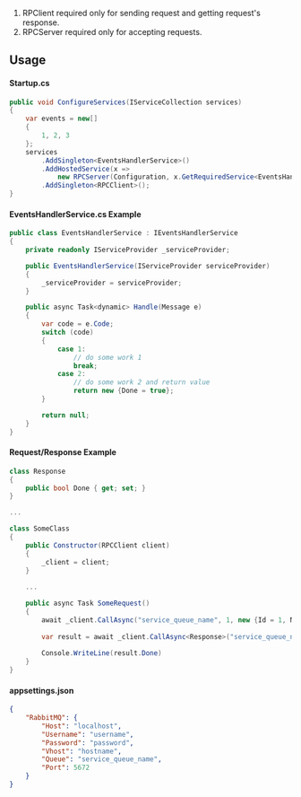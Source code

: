 1. RPClient required only for sending request and getting request's response.
2. RPCServer required only for accepting requests.

## Usage

#### Startup.cs

```c#
public void ConfigureServices(IServiceCollection services)
{
    var events = new[]
    {
        1, 2, 3
    };
    services
        .AddSingleton<EventsHandlerService>()
        .AddHostedService(x =>
            new RPCServer(Configuration, x.GetRequiredService<EventsHandlerService>(), events))
        .AddSingleton<RPCClient>();
}
```

#### EventsHandlerService.cs Example

```c#
public class EventsHandlerService : IEventsHandlerService
{
    private readonly IServiceProvider _serviceProvider;

    public EventsHandlerService(IServiceProvider serviceProvider)
    {
        _serviceProvider = serviceProvider;
    }

    public async Task<dynamic> Handle(Message e)
    {
        var code = e.Code;
        switch (code)
        {
            case 1:
                // do some work 1
                break;
            case 2:
                // do some work 2 and return value
                return new {Done = true};
        }

        return null;
    }
}
```

#### Request/Response Example

```c#
class Response
{
    public bool Done { get; set; }
}

...

class SomeClass
{
    public Constructor(RPCClient client)
    {
        _client = client;
    }
    
    ...

    public async Task SomeRequest()
    {
        await _client.CallAsync("service_queue_name", 1, new {Id = 1, Name = "Test"});
        
        var result = await _client.CallAsync<Response>("service_queue_name", 2, new {Id = 1, Name = "Test"});
        
        Console.WriteLine(result.Done)
    }
}
```

#### appsettings.json

```json
{
    "RabbitMQ": {
        "Host": "localhost",
        "Username": "username",
        "Password": "password",
        "Vhost": "hostname",
        "Queue": "service_queue_name",
        "Port": 5672
    }
}
```